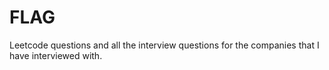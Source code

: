 # FLAG
Leetcode questions and all the interview questions for the companies that I have interviewed with. 

